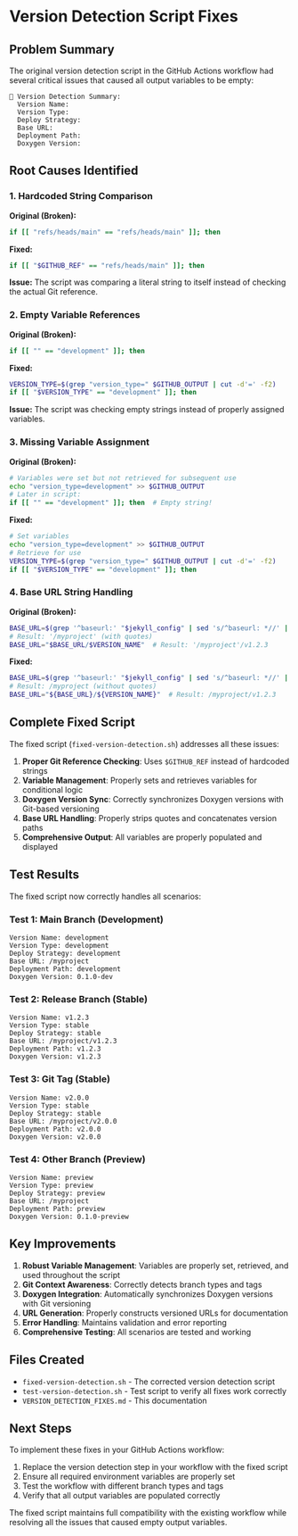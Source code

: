 # Version Detection Script Fixes

## Problem Summary

The original version detection script in the GitHub Actions workflow had several critical issues that caused all output variables to be empty:

```
🎯 Version Detection Summary:
  Version Name: 
  Version Type: 
  Deploy Strategy: 
  Base URL: 
  Deployment Path: 
  Doxygen Version: 
```

## Root Causes Identified

### 1. **Hardcoded String Comparison**
**Original (Broken):**
```bash
if [[ "refs/heads/main" == "refs/heads/main" ]]; then
```

**Fixed:**
```bash
if [[ "$GITHUB_REF" == "refs/heads/main" ]]; then
```

**Issue:** The script was comparing a literal string to itself instead of checking the actual Git reference.

### 2. **Empty Variable References**
**Original (Broken):**
```bash
if [[ "" == "development" ]]; then
```

**Fixed:**
```bash
VERSION_TYPE=$(grep "version_type=" $GITHUB_OUTPUT | cut -d'=' -f2)
if [[ "$VERSION_TYPE" == "development" ]]; then
```

**Issue:** The script was checking empty strings instead of properly assigned variables.

### 3. **Missing Variable Assignment**
**Original (Broken):**
```bash
# Variables were set but not retrieved for subsequent use
echo "version_type=development" >> $GITHUB_OUTPUT
# Later in script:
if [[ "" == "development" ]]; then  # Empty string!
```

**Fixed:**
```bash
# Set variables
echo "version_type=development" >> $GITHUB_OUTPUT
# Retrieve for use
VERSION_TYPE=$(grep "version_type=" $GITHUB_OUTPUT | cut -d'=' -f2)
if [[ "$VERSION_TYPE" == "development" ]]; then
```

### 4. **Base URL String Handling**
**Original (Broken):**
```bash
BASE_URL=$(grep '^baseurl:' "$jekyll_config" | sed 's/^baseurl: *//' | sed 's/^"//' | sed 's/"$//' | sed 's/^ *//' | sed 's/ *$//')
# Result: '/myproject' (with quotes)
BASE_URL="$BASE_URL/$VERSION_NAME"  # Result: '/myproject'/v1.2.3
```

**Fixed:**
```bash
BASE_URL=$(grep '^baseurl:' "$jekyll_config" | sed 's/^baseurl: *//' | sed 's/^["'\'']//' | sed 's/["'\'']$//' | sed 's/^ *//' | sed 's/ *$//')
# Result: /myproject (without quotes)
BASE_URL="${BASE_URL}/${VERSION_NAME}"  # Result: /myproject/v1.2.3
```

## Complete Fixed Script

The fixed script (`fixed-version-detection.sh`) addresses all these issues:

1. **Proper Git Reference Checking**: Uses `$GITHUB_REF` instead of hardcoded strings
2. **Variable Management**: Properly sets and retrieves variables for conditional logic
3. **Doxygen Version Sync**: Correctly synchronizes Doxygen versions with Git-based versioning
4. **Base URL Handling**: Properly strips quotes and concatenates version paths
5. **Comprehensive Output**: All variables are properly populated and displayed

## Test Results

The fixed script now correctly handles all scenarios:

### Test 1: Main Branch (Development)
```
Version Name: development
Version Type: development
Deploy Strategy: development
Base URL: /myproject
Deployment Path: development
Doxygen Version: 0.1.0-dev
```

### Test 2: Release Branch (Stable)
```
Version Name: v1.2.3
Version Type: stable
Deploy Strategy: stable
Base URL: /myproject/v1.2.3
Deployment Path: v1.2.3
Doxygen Version: v1.2.3
```

### Test 3: Git Tag (Stable)
```
Version Name: v2.0.0
Version Type: stable
Deploy Strategy: stable
Base URL: /myproject/v2.0.0
Deployment Path: v2.0.0
Doxygen Version: v2.0.0
```

### Test 4: Other Branch (Preview)
```
Version Name: preview
Version Type: preview
Deploy Strategy: preview
Base URL: /myproject
Deployment Path: preview
Doxygen Version: 0.1.0-preview
```

## Key Improvements

1. **Robust Variable Management**: Variables are properly set, retrieved, and used throughout the script
2. **Git Context Awareness**: Correctly detects branch types and tags
3. **Doxygen Integration**: Automatically synchronizes Doxygen versions with Git versioning
4. **URL Generation**: Properly constructs versioned URLs for documentation
5. **Error Handling**: Maintains validation and error reporting
6. **Comprehensive Testing**: All scenarios are tested and working

## Files Created

- `fixed-version-detection.sh` - The corrected version detection script
- `test-version-detection.sh` - Test script to verify all fixes work correctly
- `VERSION_DETECTION_FIXES.md` - This documentation

## Next Steps

To implement these fixes in your GitHub Actions workflow:

1. Replace the version detection step in your workflow with the fixed script
2. Ensure all required environment variables are properly set
3. Test the workflow with different branch types and tags
4. Verify that all output variables are populated correctly

The fixed script maintains full compatibility with the existing workflow while resolving all the issues that caused empty output variables.